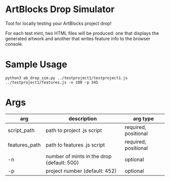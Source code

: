 
# ArtBlocks Drop Simulator

Tool for locally testing your ArtBlocks project drop!

For each test mint, two HTML files will be produced: one that displays the generated artwork and another that writes feature info to the browser console.

# Sample Usage

    python3 ab_drop_sim.py ../testproject1/testproject1.js ../testproject1/features.js -n 100 -p 345

# Args

|arg|description  | arg type |
|--|--|--|
| script_path | path to project .js script | required, positional
| features_path | path to features .js script | required, positional
| -n | number of mints in the drop (default: 500) | optional
| -p | project number (default: 452) | optional